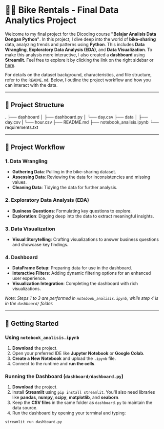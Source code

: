 # 🚴‍♂️ Bike Rentals - Final Data Analytics Project

Welcome to my final project for the Dicoding course **"Belajar Analisis Data Dengan Python"**. In this project, I dive deep into the world of **bike-sharing** data, analyzing trends and patterns using **Python**. This includes **Data Wrangling**, **Exploratory Data Analysis (EDA)**, and **Data Visualization**. To make this analysis more interactive, I also created a **dashboard** using **Streamlit**. Feel free to explore it by clicking the link on the right sidebar or [here](https://bike-sharing-syahrial.streamlit.app/).

For details on the dataset background, characteristics, and file structure, refer to the `README.md`. Below, I outline the project workflow and how you can interact with the data.

---

## 📂 Project Structure

.
├── dashboard
│ ├── dashboard.py
│ └── day.csv
├── data
│ ├── day.csv
| └── hour.csv
├── README.md
├── notebook_analisis.ipynb
└── requirements.txt

---

## 🔄 Project Workflow

### 1. Data Wrangling

- **Gathering Data**: Pulling in the bike-sharing dataset.
- **Assessing Data**: Reviewing the data for inconsistencies and missing values.
- **Cleaning Data**: Tidying the data for further analysis.

### 2. Exploratory Data Analysis (EDA)

- **Business Questions**: Formulating key questions to explore.
- **Exploration**: Digging deep into the data to extract meaningful insights.

### 3. Data Visualization

- **Visual Storytelling**: Crafting visualizations to answer business questions and showcase key findings.

### 4. Dashboard

- **DataFrame Setup**: Preparing data for use in the dashboard.
- **Interactive Filters**: Adding dynamic filtering options for an enhanced user experience.
- **Visualization Integration**: Completing the dashboard with rich visualizations.

_Note: Steps 1 to 3 are performed in `notebook_analisis.ipynb`, while step 4 is in the `dashboard/` folder._

---

## 🚀 Getting Started

### Using `notebook_analisis.ipynb`

1. **Download** the project.
2. Open your preferred IDE like **Jupyter Notebook** or **Google Colab**.
3. **Create a New Notebook** and upload the `.ipynb` file.
4. Connect to the runtime and **run the cells**.

### Running the Dashboard (`dashboard/dashboard.py`)

1. **Download** the project.
2. Install **Streamlit** using `pip install streamlit`. You'll also need libraries like **pandas**, **numpy**, **scipy**, **matplotlib**, and **seaborn**.
3. Keep the **CSV files** in the same folder as `dashboard.py` to maintain the data source.
4. Run the dashboard by opening your terminal and typing:

```bash
streamlit run dashboard.py
```
